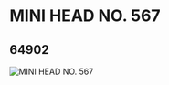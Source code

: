 # MINI HEAD NO. 567
## 64902
![MINI HEAD NO. 567](https://lc-www-live-s.legocdn.com/media/bricks/5/2/4539519.jpg)